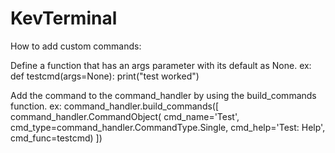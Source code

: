 # KevTerminal

How to add custom commands:

Define a function that has an args parameter with its default as None.
ex:
    def testcmd(args=None):
        print("test worked")

Add the command to the command_handler by using the build_commands function.
ex:
    command_handler.build_commands([
        command_handler.CommandObject(
            cmd_name='Test',
            cmd_type=command_handler.CommandType.Single,
            cmd_help='Test: Help',
            cmd_func=testcmd)
    ])
